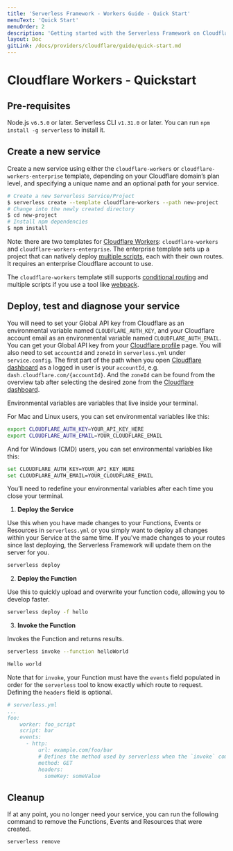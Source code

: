 ```yaml
---
title: 'Serverless Framework - Workers Guide - Quick Start'
menuText: 'Quick Start'
menuOrder: 2
description: 'Getting started with the Serverless Framework on Cloudflare Workers'
layout: Doc
gitLink: /docs/providers/cloudflare/guide/quick-start.md
---
```


# Cloudflare Workers - Quickstart

## Pre-requisites
Node.js `v6.5.0` or later.
Serverless CLI `v1.31.0` or later. You can run `npm install -g serverless` to install it.

## Create a new service
Create a new service using either the `cloudflare-workers` or `cloudflare-workers-enterprise` template, depending on your Cloudflare domain’s plan level, and specifying a unique name and an optional path for your service.

```bash
# Create a new Serverless Service/Project
$ serverless create --template cloudflare-workers --path new-project
# Change into the newly created directory
$ cd new-project
# Install npm dependencies
$ npm install
```

Note: there are two templates for [Cloudflare Workers](https://www.cloudflare.com/products/cloudflare-workers/): `cloudflare-workers` and `cloudflare-workers-enterprise`. The enterprise template sets up a project that can natively deploy [multiple scripts](https://developers.cloudflare.com/workers/api/config-api-for-enterprise/), each with their own routes. It requires an enterprise Cloudflare account to use.

The `cloudflare-workers` template still supports [conditional routing](https://developers.cloudflare.com/workers/recipes/conditional-routing/) and multiple scripts if you use a tool like [webpack](https://developers.cloudflare.com/workers/writing-workers/using-npm-modules/).

## Deploy, test and diagnose your service

You will need to set your Global API key from Cloudflare as an environmental variable named `CLOUDFLARE_AUTH_KEY`, and your Cloudflare account email as an environmental variable named `CLOUDFLARE_AUTH_EMAIL`. You can get your Global API key from your [Cloudflare profile](https://dash.cloudflare.com/profile) page. You will also need to set `accountId` and `zoneId` in `serverless.yml` under `service.config`. The first part of the path when you open [Cloudflare dashboard](https://dash.cloudflare.com/) as a logged in user is your `accountId`, e.g. `dash.cloudflare.com/{accountId}`. And the `zoneId` can be found from the overview tab after selecting the desired zone from the [Cloudflare dashboard](https://dash.cloudflare.com/).

Environmental variables are variables that live inside your terminal.

For Mac and Linux users, you can set environmental variables like this:

```bash
export CLOUDFLARE_AUTH_KEY=YOUR_API_KEY_HERE
export CLOUDFLARE_AUTH_EMAIL=YOUR_CLOUDFLARE_EMAIL
```

And for Windows (CMD) users, you can set environmental variables like this:

```bash
set CLOUDFLARE_AUTH_KEY=YOUR_API_KEY_HERE
set CLOUDFLARE_AUTH_EMAIL=YOUR_CLOUDFLARE_EMAIL
```

You’ll need to redefine your environmental variables after each time you close your terminal.

1. **Deploy the Service**

Use this when you have made changes to your Functions, Events or Resources in `serverless.yml` or you simply want to deploy all changes within your Service at the same time. If you've made changes to your routes since last deploying, the Serverless Framework will update them on the server for you.

```bash
serverless deploy
```

2. **Deploy the Function**

Use this to quickly upload and overwrite your function code, allowing you to develop faster.

```bash
serverless deploy -f hello
```

3. **Invoke the Function**

Invokes the Function and returns results.

```bash
serverless invoke --function helloWorld

Hello world
```

Note that for `invoke`, your Function must have the `events` field populated in order for the `serverless` tool to know exactly which route to request. Defining the `headers` field is optional.

```yml
# serverless.yml
...
foo:
    worker: foo_script
    script: bar
    events:
      - http:
          url: example.com/foo/bar
          # Defines the method used by serverless when the `invoke` command is used. Cloudflare Workers only support GET requests for now
          method: GET
          headers:
            someKey: someValue
```

## Cleanup
If at any point, you no longer need your service, you can run the following command to remove the Functions, Events and Resources that were created.

```bash
serverless remove
```
